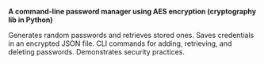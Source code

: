 **A command-line password manager using AES encryption (cryptography lib in Python)**

Generates random passwords and retrieves stored ones. Saves credentials in an encrypted JSON file.
CLI commands for adding, retrieving, and deleting passwords. Demonstrates security practices. 
